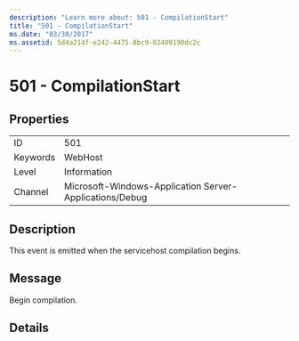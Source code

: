 ```yaml
---
description: "Learn more about: 501 - CompilationStart"
title: "501 - CompilationStart"
ms.date: "03/30/2017"
ms.assetid: 5d4a214f-e242-4475-8bc9-02409190dc2c
---
```

# 501 - CompilationStart

## Properties  
  
|||  
|-|-|  
|ID|501|  
|Keywords|WebHost|  
|Level|Information|  
|Channel|Microsoft-Windows-Application Server-Applications/Debug|  
  
## Description  

 This event is emitted when the servicehost compilation begins.  
  
## Message  

 Begin compilation.  
  
## Details
